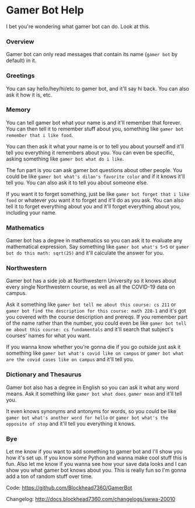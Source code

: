 # Gamer Bot Help
I bet you're wondering what gamer bot can do. Look at this.

### Overview
Gamer bot can only read messages that contain its name (`gamer bot` by default) in it.

### Greetings
You can say hello/hey/hi/etc to gamer bot, and it'll say hi back. You can also ask it how it is, etc.

### Memory
You can tell gamer bot what your name is and it'll remember that forever. You can then tell it to remember stuff about you, something like `gamer bot remember that i like food`.

You can then ask it what your name is or to tell you about yourself and it'll tell you everything it remembers about you. You can even be specific, asking something like `gamer bot what do i like`.

The fun part is you can ask gamer bot questions about other people. You could be like `gamer bot what's dilan's favorite color` and if it knows it'll tell you. You can also ask it to tell you about someone else.

If you want it to forget something, just be like `gamer bot forget that i like food` or whatever you want it to forget and it'll do as you ask. You can also tell it to forget everything about you and it'll forget everything about you, including your name.

### Mathematics
Gamer bot has a degree in mathematics so you can ask it to evaluate any mathematical expression. Say something like `gamer bot what's 5+5` or `gamer bot do this math: sqrt(25)` and it'll calculate the answer for you.

### Northwestern
Gamer bot has a side job at Northwestern University so it knows about every single Northwestern course, as well as all the COVID-19 data on campus.

Ask it something like `gamer bot tell me about this course: cs 211` or `gamer bot find the description for this course: math 228-1` and it's got you covered with the course description and prereqs. If you remember part of the name rather than the number, you could even be like `gamer bot tell me about this course: cs fundamentals` and it'll search that subject's courses' names for what you want.

If you wanna know whether you're gonna die if you go outside just ask it something like `gamer bot what's covid like on campus` or `gamer bot what are the covid cases like on campus` and it'll tell you.

### Dictionary and Thesaurus
Gamer bot also has a degree in English so you can ask it what any word means. Ask it something like `gamer bot what does gamer mean` and it'll tell you.

It even knows synonyms and antonyms for words, so you could be like `gamer bot what's another word for hello` or `gamer bot what's the opposite of stop` and it'll tell you everything it knows.

### Bye
Let me know if you want to add something to gamer bot and I'll show you how it's set up. If you know some Python and wanna make cool stuff this is fun. Also let me know if you wanna see how your save data looks and I can show you what gamer bot knows about you. This is really fun so I'm gonna add a ton of random stuff over time.

Code: https://github.com/Blockhead7360/GamerBot

Changelog: http://docs.blockhead7360.com/changelogs/swwa-20010
